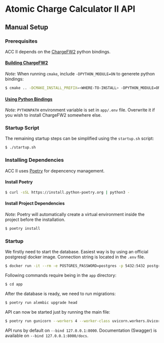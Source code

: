 # Atomic Charge Calculator II API

## Manual Setup

### Prerequisites
ACC II depends on the [ChargeFW2](https://github.com/sb-ncbr/ChargeFW2) python bindings. 

#### [Building ChargeFW2](https://github.com/sb-ncbr/ChargeFW2/tree/master?tab=readme-ov-file#installation)

*Note:* When running `cmake`, include `-DPYTHON_MODULE=ON` to generete python bindings:

```bash
$ cmake .. -DCMAKE_INSTALL_PREFIX=<WHERE-TO-INSTALL> -DPYTHON_MODULE=ON
```

#### [Using Python Bindings](https://github.com/sb-ncbr/ChargeFW2/blob/master/doc/ChargeFW2%20-%20tutorial.ipynb)

*Note:* `PYTHONPATH` environment variable is set in `app/.env` file. Overwrite it if you wish to install ChargeFW2 somewhere else.

### Startup Script
The remaining startup steps can be simplified using the `startup.sh` script:

```bash
$ ./startup.sh
```

### Installing Dependencies
ACC II uses [Poetry](https://python-poetry.org/) for depencency management.

#### Install Poetry
```bash
$ curl -sSL https://install.python-poetry.org | python3 -
```

#### Install Project Dependencies
*Note:* Poetry will automatically create a virtual environment inside the project before the installation.

```bash
$ poetry install
```

### Startup
We firstly need to start the database. Easiest way is by using an official postgresql docker image. Connection string is located in the `.env` file.
```bash
$ docker run -it --rm -e POSTGRES_PASSWORD=postgres -p 5432:5432 postgres:17-alpine
```

Following commands require being in the `app` directory:
```bash
$ cd app
```

After the database is ready, we need to run migrations:
```bash
$ poetry run alembic upgrade head
```

API can now be started just by running the main file:

```bash
$ poetry run gunicorn --workers 4 --worker-class uvicorn.workers.UvicornWorker main:web_app
```

API runs by default on `--bind 127.0.0.1:8000`. Documentation (Swagger) is available on `--bind 127.0.0.1:8000/docs`.
